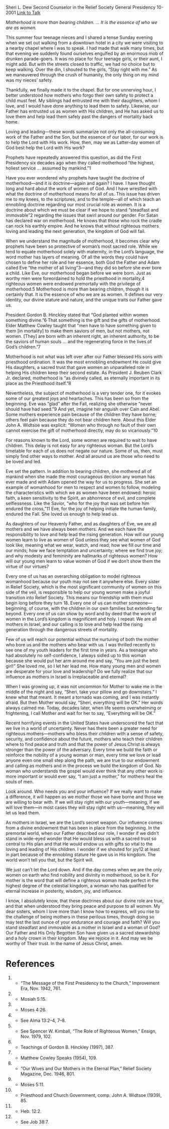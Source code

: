 Sheri L. Dew
Second Counselor in the Relief Society General Presidency
10-2001
[Link to Talk](https://www.churchofjesuschrist.org/study/general-conference/2001/10/are-we-not-all-mothers?lang=eng)

_Motherhood is more than bearing children. … It is the essence of who we are as women._

This summer four teenage nieces and I shared a tense Sunday evening when we set out walking from a downtown hotel in a city we were visiting to a nearby chapel where I was to speak. I had made that walk many times, but that evening we suddenly found ourselves engulfed by an enormous mob of drunken parade-goers. It was no place for four teenage girls, or their aunt, I might add. But with the streets closed to traffic, we had no choice but to keep walking. Over the din, I shouted to the girls, “Stay right with me.” As we maneuvered through the crush of humanity, the only thing on my mind was my nieces’ safety.

Thankfully, we finally made it to the chapel. But for one unnerving hour, I better understood how mothers who forgo their own safety to protect a child must feel. My siblings had entrusted me with their daughters, whom I love, and I would have done anything to lead them to safety. Likewise, our Father has entrusted us as women with His children, and He has asked us to love them and help lead them safely past the dangers of mortality back home.

Loving and leading—these words summarize not only the all-consuming work of the Father and the Son, but the essence of our labor, for our work is to help the Lord with His work. How, then, may we as Latter-day women of God best help the Lord with His work?

Prophets have repeatedly answered this question, as did the First Presidency six decades ago when they called motherhood “the highest, holiest service … assumed by mankind.”1

Have you ever wondered why prophets have taught the doctrine of motherhood—and it is doctrine—again and again? I have. I have thought long and hard about the work of women of God. And I have wrestled with what the doctrine of motherhood means for all of us. This issue has driven me to my knees, to the scriptures, and to the temple—all of which teach an ennobling doctrine regarding our most crucial role as women. It is a doctrine about which we must be clear if we hope to stand “steadfast and immovable”2 regarding the issues that swirl around our gender. For Satan has declared war on motherhood. He knows that those who rock the cradle can rock his earthly empire. And he knows that without righteous mothers loving and leading the next generation, the kingdom of God will fail.

When we understand the magnitude of motherhood, it becomes clear why prophets have been so protective of woman’s most sacred role. While we tend to equate motherhood solely with maternity, in the Lord’s language, the word mother has layers of meaning. Of all the words they could have chosen to define her role and her essence, both God the Father and Adam called Eve “the mother of all living”3—and they did so before she ever bore a child. Like Eve, our motherhood began before we were born. Just as worthy men were foreordained to hold the priesthood in mortality,4 righteous women were endowed premortally with the privilege of motherhood.5 Motherhood is more than bearing children, though it is certainly that. It is the essence of who we are as women. It defines our very identity, our divine stature and nature, and the unique traits our Father gave us.

President Gordon B. Hinckley stated that “God planted within women something divine.”6 That something is the gift and the gifts of motherhood. Elder Matthew Cowley taught that “men have to have something given to them [in mortality] to make them saviors of men, but not mothers, not women. [They] are born with an inherent right, an inherent authority, to be the saviors of human souls … and the regenerating force in the lives of God’s children.”7

Motherhood is not what was left over after our Father blessed His sons with priesthood ordination. It was the most ennobling endowment He could give His daughters, a sacred trust that gave women an unparalleled role in helping His children keep their second estate. As President J. Reuben Clark Jr. declared, motherhood is “as divinely called, as eternally important in its place as the Priesthood itself.”8

Nevertheless, the subject of motherhood is a very tender one, for it evokes some of our greatest joys and heartaches. This has been so from the beginning. Eve was “glad” after the Fall, realizing she otherwise “never should have had seed.”9 And yet, imagine her anguish over Cain and Abel. Some mothers experience pain because of the children they have borne; others feel pain because they do not bear children here. About this Elder John A. Widtsoe was explicit: “Women who through no fault of their own cannot exercise the gift of motherhood directly, may do so vicariously.”10

For reasons known to the Lord, some women are required to wait to have children. This delay is not easy for any righteous woman. But the Lord’s timetable for each of us does not negate our nature. Some of us, then, must simply find other ways to mother. And all around us are those who need to be loved and led.

Eve set the pattern. In addition to bearing children, she mothered all of mankind when she made the most courageous decision any woman has ever made and with Adam opened the way for us to progress. She set an example of womanhood for men to respect and women to follow, modeling the characteristics with which we as women have been endowed: heroic faith, a keen sensitivity to the Spirit, an abhorrence of evil, and complete selflessness. Like the Savior, “who for the joy that was set before him endured the cross,”11 Eve, for the joy of helping initiate the human family, endured the Fall. She loved us enough to help lead us.

As daughters of our Heavenly Father, and as daughters of Eve, we are all mothers and we have always been mothers. And we each have the responsibility to love and help lead the rising generation. How will our young women learn to live as women of God unless they see what women of God look like, meaning what we wear, watch, and read; how we fill our time and our minds; how we face temptation and uncertainty; where we find true joy; and why modesty and femininity are hallmarks of righteous women? How will our young men learn to value women of God if we don’t show them the virtue of our virtues?

Every one of us has an overarching obligation to model righteous womanhood because our youth may not see it anywhere else. Every sister in Relief Society, which is the most significant community of women on this side of the veil, is responsible to help our young women make a joyful transition into Relief Society. This means our friendship with them must begin long before they turn 18. Every one of us can mother someone—beginning, of course, with the children in our own families but extending far beyond. Every one of us can show by word and by deed that the work of women in the Lord’s kingdom is magnificent and holy. I repeat: We are all mothers in Israel, and our calling is to love and help lead the rising generation through the dangerous streets of mortality.

Few of us will reach our potential without the nurturing of both the mother who bore us and the mothers who bear with us. I was thrilled recently to see one of my youth leaders for the first time in years. As a teenager who had absolutely no self-confidence, I always sidled up to this woman because she would put her arm around me and say, “You are just the best girl!” She loved me, so I let her lead me. How many young men and women are desperate for your love and leadership? Do we fully realize that our influence as mothers in Israel is irreplaceable and eternal?

When I was growing up, it was not uncommon for Mother to wake me in the middle of the night and say, “Sheri, take your pillow and go downstairs.” I knew what that meant. It meant a tornado was coming, and I was instantly afraid. But then Mother would say, “Sheri, everything will be OK.” Her words always calmed me. Today, decades later, when life seems overwhelming or frightening, I call Mother and wait for her to say, “Everything will be OK.”

Recent horrifying events in the United States have underscored the fact that we live in a world of uncertainty. Never has there been a greater need for righteous mothers—mothers who bless their children with a sense of safety, security, and confidence about the future, mothers who teach their children where to find peace and truth and that the power of Jesus Christ is always stronger than the power of the adversary. Every time we build the faith or reinforce the nobility of a young woman or man, every time we love or lead anyone even one small step along the path, we are true to our endowment and calling as mothers and in the process we build the kingdom of God. No woman who understands the gospel would ever think that any other work is more important or would ever say, “I am just a mother,” for mothers heal the souls of men.

Look around. Who needs you and your influence? If we really want to make a difference, it will happen as we mother those we have borne and those we are willing to bear with. If we will stay right with our youth—meaning, if we will love them—in most cases they will stay right with us—meaning, they will let us lead them.

As mothers in Israel, we are the Lord’s secret weapon. Our influence comes from a divine endowment that has been in place from the beginning. In the premortal world, when our Father described our role, I wonder if we didn’t stand in wide-eyed wonder that He would bless us with a sacred trust so central to His plan and that He would endow us with gifts so vital to the loving and leading of His children. I wonder if we shouted for joy12 at least in part because of the ennobling stature He gave us in His kingdom. The world won’t tell you that, but the Spirit will.

We just can’t let the Lord down. And if the day comes when we are the only women on earth who find nobility and divinity in motherhood, so be it. For mother is the word that will define a righteous woman made perfect in the highest degree of the celestial kingdom, a woman who has qualified for eternal increase in posterity, wisdom, joy, and influence.

I know, I absolutely know, that these doctrines about our divine role are true, and that when understood they bring peace and purpose to all women. My dear sisters, whom I love more than I know how to express, will you rise to the challenge of being mothers in these perilous times, though doing so may test the last ounce of your endurance and courage and faith? Will you stand steadfast and immovable as a mother in Israel and a woman of God? Our Father and His Only Begotten Son have given us a sacred stewardship and a holy crown in their kingdom. May we rejoice in it. And may we be worthy of Their trust. In the name of Jesus Christ, amen.

# References
1. - “The Message of the First Presidency to the Church,” Improvement Era, Nov. 1942, 761.
2. - Mosiah 5:15.
3. - Moses 4:26.
4. - See Alma 13:2–4, 7–8.
5. - See Spencer W. Kimball, “The Role of Righteous Women,” Ensign, Nov. 1979, 102.
6. - Teachings of Gordon B. Hinckley (1997), 387.
7. - Matthew Cowley Speaks (1954), 109.
8. - “Our Wives and Our Mothers in the Eternal Plan,” Relief Society Magazine, Dec. 1946, 801.
9. - Moses 5:11.
10. - Priesthood and Church Government, comp. John A. Widtsoe (1939), 85.
11. - Heb. 12:2.
12. - See Job 38:7.